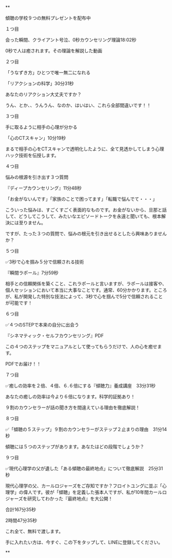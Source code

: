 **

傾聴の学校９つの無料プレゼントを配布中

  

１つ目

会った瞬間、クライアント号泣、0秒カウンセリング理論18:02秒

  

0秒で人は癒されます。その理論を解説した動画

  

２つ目

「うなずき方」ひとつで唯一無二になれる

「リアクションの科学」30分31秒

  

あなたのリアクション大丈夫ですか？

うん、とか、、うんうん、なのか、はいはい、これら全部間違いです！！

  
  

３つ目

手に取るように相手の心理が分かる

「心のCTスキャン」10分19秒

  

まるで相手の心をCTスキャンで透明化したように、全て見透かしてしまう心理ハック技術を伝授します。

  
  

４つ目

悩みの根源を引き出す３つ質問

『ディープカウンセリング』11分48秒

  

「お金がないんです」「家族のことで困ってます」「転職で悩んでて・・・」

こういった悩みは、すごくすごく表面的なものです。お金がないから、旦那と話して、どうしてこうして、みたいなエピソードトークを永遠と聞いても、根本解決には至りません。

  

ですが、たった３つの質問で、悩みの根元を引き出せるとしたら興味ありませんか？

  
  

５つ目

✅3秒で心を掴み５分で信頼される技術

『瞬間ラポール』7分59秒

  

相手との信頼関係を築くこと、これラポールと言いますが、ラポールは接客や、個人セッションにおいて本当に大事なことです。通常、60分かかります。ところが、私が開発した特別な技法によって、3秒で心を掴んで5分で信頼されることが可能です！

  
  

６つ目

✅４つのSTEPで本来の自分に出会う

『シネマティック・セルフカウンセリング』PDF

  

この４つのステップをマニュアルとして使ってもらうだけで、人の心を癒せます。

PDFでお届け！！

  

７つ目

✅癒しの効率を２倍、４倍、６.６倍にする『傾聴力』養成講座　33分31秒

  

あなたの癒しの効率は今より６倍になります。科学的証拠あり！

９割のカウンセラーが話の聞き方を間違えている理由を徹底解説！

  

８つ目

✅「傾聴の５ステップ」９割のカウンセラーがステップ２止まりの理由　31分14秒

  

傾聴には５つのステップがあります。あなたはどの段階でしょうか？

  
  

９つ目

✅現代心理学の父が遺した「ある傾聴の最終地点」について徹底解説　25分31秒

  

現代心理学の父、カールロジャーズをご存知ですか？フロイトユングに並ぶ「心理学」の偉人です。彼が「傾聴」を定義した張本人ですが、私が10年間カールロジャーズを研究してわかった『最終地点』を大公開！

  
  

合計167分35秒

  

2時間47分35秒

  
  

これ全て、無料で渡します。

  

手に入れたい方は、今すぐ、この下をタップして、LINEに登録してください。

**